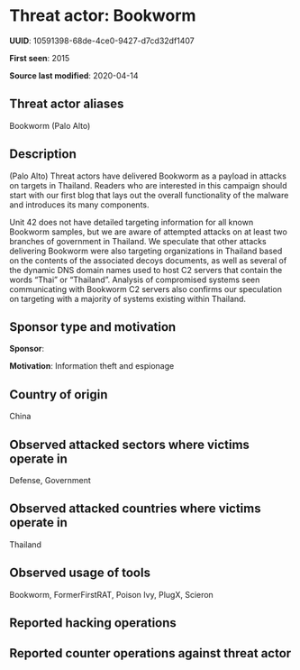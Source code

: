 # Threat actor: Bookworm

**UUID**: 10591398-68de-4ce0-9427-d7cd32df1407

**First seen**: 2015

**Source last modified**: 2020-04-14

## Threat actor aliases

Bookworm (Palo Alto)

## Description

(Palo Alto) Threat actors have delivered Bookworm as a payload in attacks on targets in Thailand. Readers who are interested in this campaign should start with our first blog that lays out the overall functionality of the malware and introduces its many components.

Unit 42 does not have detailed targeting information for all known Bookworm samples, but we are aware of attempted attacks on at least two branches of government in Thailand. We speculate that other attacks delivering Bookworm were also targeting organizations in Thailand based on the contents of the associated decoys documents, as well as several of the dynamic DNS domain names used to host C2 servers that contain the words “Thai” or “Thailand”. Analysis of compromised systems seen communicating with Bookworm C2 servers also confirms our speculation on targeting with a majority of systems existing within Thailand.

## Sponsor type and motivation

**Sponsor**: 

**Motivation**: Information theft and espionage


## Country of origin

China

## Observed attacked sectors where victims operate in

Defense, Government

## Observed attacked countries where victims operate in

Thailand

## Observed usage of tools

Bookworm, FormerFirstRAT, Poison Ivy, PlugX, Scieron

## Reported hacking operations



## Reported counter operations against threat actor





